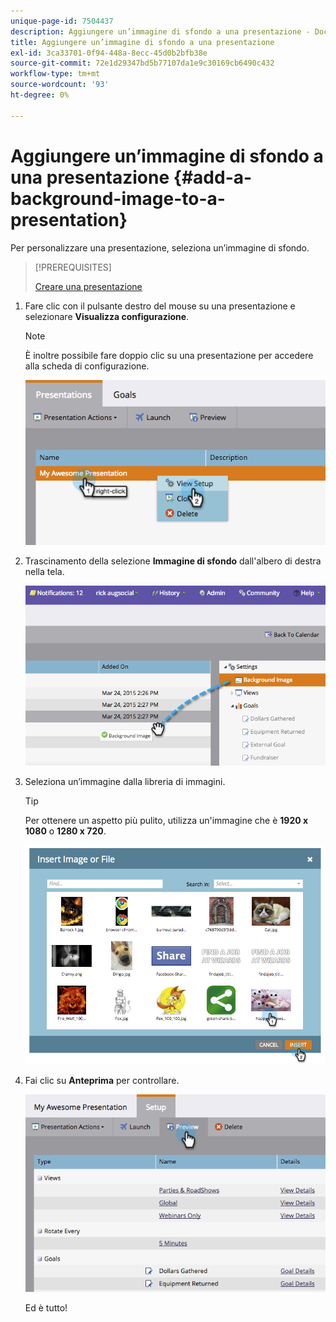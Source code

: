 ```yaml
---
unique-page-id: 7504437
description: Aggiungere un’immagine di sfondo a una presentazione - Documenti Marketo - Documentazione del prodotto
title: Aggiungere un’immagine di sfondo a una presentazione
exl-id: 3ca33701-0f94-448a-8ecc-45d0b2bfb38e
source-git-commit: 72e1d29347bd5b77107da1e9c30169cb6490c432
workflow-type: tm+mt
source-wordcount: '93'
ht-degree: 0%

---
```


# Aggiungere un’immagine di sfondo a una presentazione {#add-a-background-image-to-a-presentation}

Per personalizzare una presentazione, seleziona un’immagine di sfondo.

>[!PREREQUISITES]
>
>[Creare una presentazione](/help/marketo/product-docs/core-marketo-concepts/marketing-calendar/calendar-hd/create-a-presentation.md)

1. Fare clic con il pulsante destro del mouse su una presentazione e selezionare **Visualizza configurazione**.

   >[!NOTE]
   >
   >È inoltre possibile fare doppio clic su una presentazione per accedere alla scheda di configurazione.

   ![](assets/image2015-3-24-14-3a36-3a52.png)

1. Trascinamento della selezione **Immagine di sfondo** dall&#39;albero di destra nella tela.

   ![](assets/image2015-3-24-14-3a39-3a40.png)

1. Seleziona un’immagine dalla libreria di immagini.

   >[!TIP]
   >
   >Per ottenere un aspetto più pulito, utilizza un&#39;immagine che è **1920 x 1080** o **1280 x 720**.

   ![](assets/image2015-3-24-14-3a47-3a57.png)

1. Fai clic su **Anteprima** per controllare.

   ![](assets/image2015-3-24-14-3a51-3a1.png)

   Ed è tutto!

